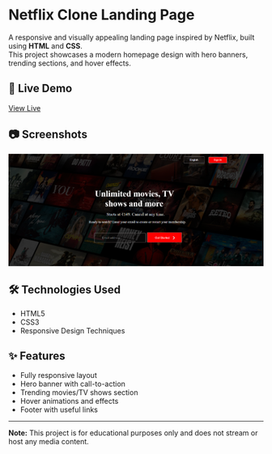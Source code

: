 # Netflix Clone Landing Page

A responsive and visually appealing landing page inspired by Netflix, built using **HTML** and **CSS**.  
This project showcases a modern homepage design with hero banners, trending sections, and hover effects.

## 🚀 Live Demo
[View Live](https://isuumitt.github.io/netflix-clone/)

## 📷 Screenshots
![Screenshot](screenshot.png)

## 🛠 Technologies Used
- HTML5
- CSS3
- Responsive Design Techniques

## ✨ Features
- Fully responsive layout
- Hero banner with call-to-action
- Trending movies/TV shows section
- Hover animations and effects
- Footer with useful links

---

**Note:** This project is for educational purposes only and does not stream or host any media content.



